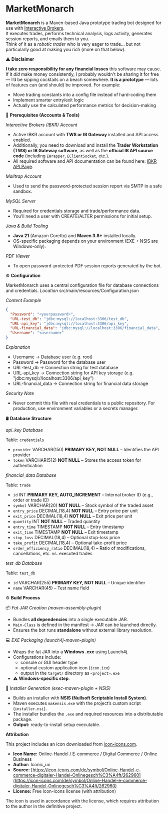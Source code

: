 # MarketMonarch
**MarketMonarch** is a Maven-based Java prototype trading bot designed for use with [Interactive Brokers](https://www.interactivebrokers.com/).  
It executes trades, performs technical analysis, logs activity, generates session reports, and emails them to you.  
Think of it as a *robotic trader* who is very eager to trade… but not particularly good at making you rich (more on that below).


⚠️ **Disclaimer**

**I take zero responsibility for any financial losses** this software may cause. If it *did* make money consistently, I probably wouldn't be sharing it for free — I’d be sipping cocktails on a beach somewhere. 
**It is a prototype** — lots of features can (and should) be improved. For example:
   * Move trading constants into a config file instead of hard-coding them
   * Implement smarter entry/exit logic
   * Actually use the calculated performance metrics for decision-making  


🔧 **Prerequisites (Accounts & Tools)**  

*Interactive Brokers (IBKR) Account*  
  - Active IBKR account with **TWS or IB Gateway** installed and API access enabled.  
  - Additionally, you need to download and install the **Trader Workstation (TWS) or IB Gateway software**, as well as the **official IB API source code** (including `EWrapper`, `EClientSocket`, etc.).  
  - All required software and API documentation can be found here: [IBKR API Page](https://ibkrcampus.com/campus/ibkr-api-page/twsapi-doc/).
    
*Mailtrap Account*
  - Used to send the password-protected session report via SMTP in a safe sandbox.
  
*MySQL Server*
  - Required for credentials storage and trade/performance data.
  - You’ll need a user with CREATE/ALTER permissions for initial setup.
  
*Java & Build Tooling*
  - **Java 21** (Amazon Coretto) and **Maven 3.8+** installed locally.
  - OS-specific packaging depends on your environment (EXE + NSIS are Windows-only).
  
*PDF Viewer*
  - To open password-protected PDF session reports generated by the bot.



⚙️ **Configuration**

MarketMonarch uses a central configuration file for database connections and credentials.
*Location* 
   src/main/resources/Configuration.json
   
*Content Example*
   
```json
{
  "Password": "<yourpassword>",
  "URL-test_db": "jdbc:mysql://localhost:3306/test_db",
  "URL-api_key": "jdbc:mysql://localhost:3306/api_key",
  "URL-financial_data": "jdbc:mysql://localhost:3306/financial_data",
  "Username": "<username>"
} 
```

   *Explanation*
  - Username           -> Database user (e.g. root)
  - Password           -> Password for the database user
  - URL-test_db        -> Connection string for test database
  - URL-api_key        -> Connection string for API key storage (e.g. "jdbc:mysql://localhost:3306/api_key")
  - URL-financial_data -> Connection string for financial data storage

   *Security Note*
  - Never commit this file with real credentials to a public repository. For production, use environment variables or a secrets manager.


🛢️ **Database Structure**

*api_key Database*

Table: `credentials`  
  - `provider` VARCHAR(150) **PRIMARY KEY, NOT NULL** – Identifies the API provider  
  - `token` VARCHAR(512) **NOT NULL** – Stores the access token for authentication  



*financial_data Database*

Table: `trade`  
  - `id` INT **PRIMARY KEY, AUTO_INCREMENT** – Internal broker ID (e.g., order or trade ID)  
  - `symbol` VARCHAR(20) **NOT NULL** – Stock symbol of the traded asset  
  - `entry_price` DECIMAL(18,4) **NOT NULL** – Entry price per unit  
  - `exit_price` DECIMAL(18,4) **NOT NULL** – Exit price per unit  
  - `quantity` INT **NOT NULL** – Traded quantity  
  - `entry_time` TIMESTAMP **NOT NULL** – Entry timestamp  
  - `exit_time` TIMESTAMP **NOT NULL** – Exit timestamp  
  - `stop_loss` DECIMAL(18,4) – Optional stop-loss price  
  - `take_profit` DECIMAL(18,4) – Optional take-profit price  
  - `order_efficiency_ratio` DECIMAL(18,4) – Ratio of modifications, cancellations, etc. vs. executed trades  



*test_db Database*

Table: `test_db` 
  - `id` VARCHAR(255) **PRIMARY KEY, NOT NULL** – Unique identifier  
  - `name` VARCHAR(45) – Test name field  
  
  
⚙️ **Build Process**

📦 *Fat JAR Creation (maven-assembly-plugin)*
- Bundles **all dependencies** into a single executable JAR.  
- `Main-Class` is defined in the manifest → JAR can be launched directly.  
- Ensures the bot runs **standalone** without external library resolution.  



💻 *EXE Packaging (launch4j-maven-plugin)*
- Wraps the fat JAR into a **Windows .exe** using Launch4j.  
- Configurations include:  
  - console or GUI header type  
  - optional custom application icon (`icon.ico`)  
  - output in the `target/` directory as `<project>.exe`  
- ⚠️ **Windows-specific step**.  



📀 *Installer Generation (exec-maven-plugin + NSIS)*
- Builds an installer with **NSIS (Nullsoft Scriptable Install System)**.  
- Maven executes `makensis.exe` with the project’s custom script (`installer.nsi`).  
- The installer bundles the `.exe` and required resources into a distributable package.  
- **Output:** ready-to-install setup executable.  


**Attribution**

This project includes an icon downloaded from [icon-icons.com](https://icon-icons.com/).

- **Icon Name:** Online-Handel / E-commerce / Digital Commerce / Online Business  
- **Author:** Iconic_ux  
- **Source:** [https://icon-icons.com/de/symbol/Online-Handel-e-commerce-digitaler-Handel-Onlinegesch%C3%A4ft/262960](https://icon-icons.com/de/symbol/Online-Handel-e-commerce-digitaler-Handel-Onlinegesch%C3%A4ft/262960)  
- **License:** Free icon-icons license (with attribution)

The icon is used in accordance with the license, which requires attribution to the author in the definitive project.
